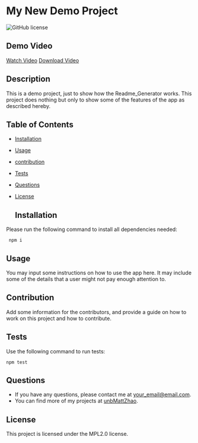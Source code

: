 # My New Demo Project

![GitHub license](https://img.shields.io/badge/license-MPL2.0-orange.svg)

## Demo Video
[Watch Video](https://user-images.githubusercontent.com/46049501/227931553-fe125874-db64-476b-8b0b-99a241757b22.mp4)
[Download Video](https://github.com/unbmattzhao/A_README_Generator/blob/main/Demo/AppDemo.mp4)


## Description

This is a demo project, just to show how the Readme_Generator works. This project does nothing but only to show some of the features of the app as described hereby.

## Table of Contents

- [Installation](#installation)
- [Usage](#usage)
- [contribution](#contribution)
- [Tests](#tests)
- [Questions](#questions)

- [License](#license)

  ## Installation

Please run the following command to install all dependencies needed:

```
 npm i
```

## Usage

You may input some instructions on how to use the app here. It may include some of the details that a user might not pay enough attention to.

## Contribution

Add some information for the contributors, and provide a guide on how to work on this project and how to contribute.

## Tests

Use the following command to run tests:

```
npm test
```

## Questions

- If you have any questions, please contact me at your_email@email.com.
- You can find more of my projects at
  [unbMattZhao](https://github.com/unbMattZhao/).

## License

This project is licensed under the MPL2.0 license.
